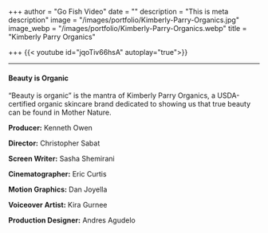 +++
author = "Go Fish Video"
date = ""
description = "This is meta description"
image = "/images/portfolio/Kimberly-Parry-Organics.jpg"
image_webp = "/images/portfolio/Kimberly-Parry-Organics.webp"
title = "Kimberly Parry Organics"

+++
{{< youtube id="jqoTiv66hsA" autoplay="true">}}

***

#### Beauty is Organic

“Beauty is organic” is the mantra of Kimberly Parry Organics, a USDA-certified organic skincare brand dedicated to showing us that true beauty can be found in Mother Nature.

**Producer:** Kenneth Owen

**Director:** Christopher Sabat

**Screen Writer:** Sasha Shemirani

**Cinematographer:** Eric Curtis

**Motion Graphics:** Dan Joyella

**Voiceover Artist:** Kira Gurnee

**Production Designer:** Andres Agudelo
